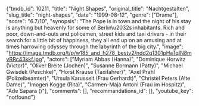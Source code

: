 {"tmdb_id": 10211, "title": "Night Shapes", "original_title": "Nachtgestalten", "slug_title": "night-shapes", "date": "1999-08-12", "genre": ["Drame"], "score": "6.7/10", "synopsis": "The Pope is in town and the night of his stay is anything but heavenly for some of Berlin\u2032s inhabitants. Rich and poor, down-and-outs and policemen, street kids and taxi drivers - in their search for a little bit of happiness, they all end up on an amusing and at times harrowing odyssey through the labyrinth of the big city.", "image": "https://image.tmdb.org/t/p/w185_and_h278_bestv2/ndd2q1301pHaTqlN8mvRRc43kkf.jpg", "actors": ["Myriam Abbas (Hanna)", "Dominique Horwitz (Victor)", "Oliver Breite (Jochen)", "Susanne Bormann (Patty)", "Michael Gwisdek (Peschke)", "Horst Krause (Taxifahrer)", "Axel Prahl (Polizeibeamter)", "Ursula Karusseit (Frau Gerhardt)", "Christel Peters (Alte Dame)", "Imogen Kogge (Rita)", "Carmen-Maja Antoni (Frau im Hospitz)", "Ade Sapara ()"], "comments": [], "recommandations_id": [], "youtube_key": "notfound"}